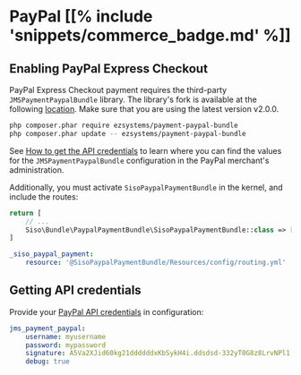 # PayPal [[% include 'snippets/commerce_badge.md' %]]

## Enabling PayPal Express Checkout

PayPal Express Checkout payment requires the third-party `JMSPaymentPaypalBundle` library. 
The library's fork is available at the following [location](https://github.com/ezsystems/JMSPaymentPaypalBundle/releases/tag/v2.0.0).
Make sure that you are using the latest version v2.0.0.

``` bash
php composer.phar require ezsystems/payment-paypal-bundle
php composer.phar update -- ezsystems/payment-paypal-bundle
```

See [How to get the API credentials](#getting-api-credentials) to learn where you can find the values for the `JMSPaymentPaypalBundle` configuration in the PayPal merchant's administration.

Additionally, you must activate `SisoPaypalPaymentBundle` in the kernel, and include the routes:

``` php
return [
    // ...
    Siso\Bundle\PaypalPaymentBundle\SisoPaypalPaymentBundle::class => ['all' => true],
]
```

``` yaml
_siso_paypal_payment:
    resource: '@SisoPaypalPaymentBundle/Resources/config/routing.yml'
```

## Getting API credentials

Provide your [PayPal API credentials](https://developer.paypal.com/docs/nvp-soap-api/apiCredentials/#api-certificates) in configuration:

``` yaml
jms_payment_paypal:
    username: myusername
    password: mypassword
    signature: A5Va2XJid60kg21ddddddxKbSykH4i.ddsdsd-332yT0G8z8LrvNPl1
    debug: true
```
